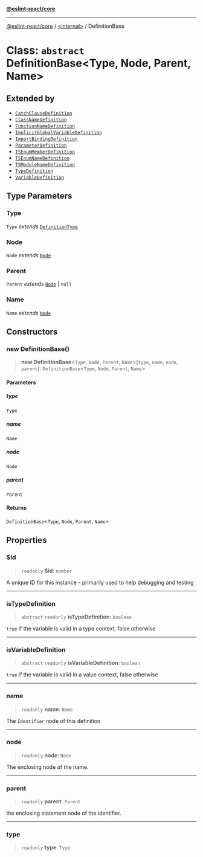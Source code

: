 [**@eslint-react/core**](../../README.md)

***

[@eslint-react/core](../../README.md) / [\<internal\>](../README.md) / DefinitionBase

# Class: `abstract` DefinitionBase\<Type, Node, Parent, Name\>

## Extended by

- [`CatchClauseDefinition`](CatchClauseDefinition.md)
- [`ClassNameDefinition`](ClassNameDefinition.md)
- [`FunctionNameDefinition`](FunctionNameDefinition.md)
- [`ImplicitGlobalVariableDefinition`](ImplicitGlobalVariableDefinition.md)
- [`ImportBindingDefinition`](ImportBindingDefinition.md)
- [`ParameterDefinition`](ParameterDefinition.md)
- [`TSEnumMemberDefinition`](TSEnumMemberDefinition.md)
- [`TSEnumNameDefinition`](TSEnumNameDefinition.md)
- [`TSModuleNameDefinition`](TSModuleNameDefinition.md)
- [`TypeDefinition`](TypeDefinition.md)
- [`VariableDefinition`](VariableDefinition.md)

## Type Parameters

### Type

`Type` *extends* [`DefinitionType`](../enumerations/DefinitionType.md)

### Node

`Node` *extends* [`Node`](../type-aliases/Node.md)

### Parent

`Parent` *extends* [`Node`](../type-aliases/Node.md) \| `null`

### Name

`Name` *extends* [`Node`](../type-aliases/Node.md)

## Constructors

### new DefinitionBase()

> **new DefinitionBase**\<`Type`, `Node`, `Parent`, `Name`\>(`type`, `name`, `node`, `parent`): `DefinitionBase`\<`Type`, `Node`, `Parent`, `Name`\>

#### Parameters

##### type

`Type`

##### name

`Name`

##### node

`Node`

##### parent

`Parent`

#### Returns

`DefinitionBase`\<`Type`, `Node`, `Parent`, `Name`\>

## Properties

### $id

> `readonly` **$id**: `number`

A unique ID for this instance - primarily used to help debugging and testing

***

### isTypeDefinition

> `abstract` `readonly` **isTypeDefinition**: `boolean`

`true` if the variable is valid in a type context, false otherwise

***

### isVariableDefinition

> `abstract` `readonly` **isVariableDefinition**: `boolean`

`true` if the variable is valid in a value context, false otherwise

***

### name

> `readonly` **name**: `Name`

The `Identifier` node of this definition

***

### node

> `readonly` **node**: `Node`

The enclosing node of the name.

***

### parent

> `readonly` **parent**: `Parent`

the enclosing statement node of the identifier.

***

### type

> `readonly` **type**: `Type`
